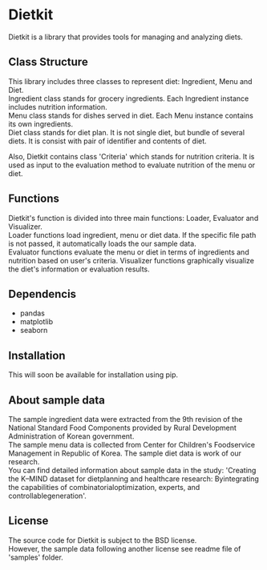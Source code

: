 # Dietkit
Dietkit is a library that provides tools for managing and analyzing diets.

## Class Structure
This library includes three classes to represent diet: Ingredient, Menu and Diet.  
Ingredient class stands for grocery ingredients. Each Ingredient instance includes nutrition information.  
Menu class stands for dishes served in diet. Each Menu instance contains its own ingredients.  
Diet class stands for diet plan. It is not single diet, but bundle of several diets. It is consist with pair of identifier and contents of diet.  
  
Also, Dietkit contains class 'Criteria' which stands for nutrition criteria. It is used as input to the evaluation method to evaluate nutrition of the menu or diet.

## Functions
Dietkit's function is divided into three main functions: Loader, Evaluator and Visualizer.  
Loader functions load ingredient, menu or diet data. If the specific file path is not passed, it automatically loads the our sample data.  
Evaluator functions evaluate the menu or diet in terms of ingredients and nutrition based on user's criteria.
Visualizer functions graphically visualize the diet's information or evaluation results.

## Dependencis
 * pandas
 * matplotlib
 * seaborn

## Installation
This will soon be available for installation using pip.

## About sample data
The sample ingredient data were extracted from the 9th revision of the National Standard Food Components provided by Rural Development Administration of Korean government.  
The sample menu data is collected from Center for Children's Foodservice Management in Republic of Korea.
The sample diet data is work of our research.  
You can find detailed information about sample data in the study: 'Creating the K–MIND dataset for dietplanning and healthcare research: Byintegrating the capabilities of combinatorialoptimization, experts, and controllablegeneration'.

## License
The source code for Dietkit is subject to the BSD license.  
However, the sample data following another license see readme file of 'samples' folder.